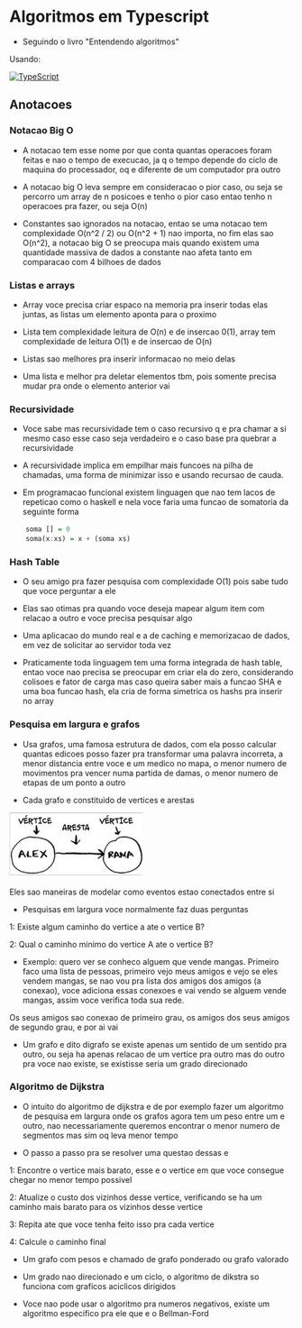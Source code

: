 # Algoritmos em Typescript

- Seguindo o livro "Entendendo algoritmos"

Usando:

[![TypeScript](https://badgen.net/badge/icon/typescript?icon=typescript&label)](https://typescriptlang.org)

## Anotacoes


### Notacao Big O

- A notacao tem esse nome por que conta quantas operacoes foram feitas e nao o tempo de execucao, ja q o tempo depende do ciclo de maquina do processador, oq e diferente de um computador pra outro

- A notacao big O leva sempre em consideracao o pior caso, ou seja se percorro um array de n posicoes e tenho o pior caso entao tenho n operacoes pra fazer, ou seja O(n)

- Constantes sao ignorados na notacao, entao se uma notacao tem complexidade O(n^2 / 2) ou O(n^2 + 1) nao importa, no fim elas sao O(n^2), a notacao big O se preocupa mais quando existem uma quantidade massiva de dados a constante nao afeta tanto em comparacao com 4 bilhoes de dados

### Listas e arrays

- Array voce precisa criar espaco na memoria pra inserir todas elas juntas, as listas um elemento aponta para o proximo

- Lista tem complexidade leitura de O(n) e de insercao 0(1), array tem complexidade de leitura O(1) e de insercao de O(n)

- Listas sao melhores pra inserir informacao no meio delas

- Uma lista e melhor pra deletar elementos tbm, pois somente precisa mudar pra onde o elemento anterior vai  

### Recursividade

- Voce sabe mas recursividade tem o caso recursivo q e pra chamar a si mesmo caso esse caso seja verdadeiro e o caso base pra quebrar a recursividade  

- A recursividade implica em empilhar mais funcoes na pilha de chamadas, uma forma de minimizar isso e usando recursao de cauda.

- Em programacao funcional existem linguagen que nao tem lacos de repeticao como o haskell e nela voce faria uma funcao de somatoria da seguinte forma

```hs
    soma [] = 0
    soma(x:xs) = x + (soma xs)
```

### Hash Table

- O seu amigo pra fazer pesquisa com complexidade O(1) pois sabe tudo que voce perguntar a ele

- Elas sao otimas pra quando voce deseja mapear algum item com relacao a outro e voce precisa pesquisar algo

- Uma aplicacao do mundo real e a de caching e memorizacao de dados, em vez de solicitar ao servidor toda vez

- Praticamente toda linguagem tem uma forma integrada de hash table, entao voce nao precisa se preocupar em criar ela do zero, considerando colisoes e fator de carga mas caso queira saber mais a funcao SHA e uma boa funcao hash, ela cria de forma simetrica os hashs pra inserir no array

### Pesquisa em largura e grafos

- Usa grafos, uma famosa estrutura de dados, com ela posso calcular quantas edicoes posso fazer pra transformar uma palavra incorreta, a menor distancia entre voce e um medico no mapa, o menor numero de movimentos pra vencer numa partida de damas, o menor numero de etapas de um ponto a outro 

- Cada grafo e constituido de vertices e arestas

![Representacao dos grafos](assets/grafo.png)

Eles sao maneiras de modelar como eventos estao conectados entre si

- Pesquisas em largura voce normalmente faz duas perguntas

1: Existe algum caminho do vertice a ate o vertice B?

2: Qual o caminho minimo do vertice A ate o vertice B?

- Exemplo: quero ver se conheco alguem que vende mangas. Primeiro faco uma lista de pessoas, primeiro vejo meus amigos e vejo se eles vendem mangas, se nao vou pra lista dos amigos dos amigos (a conexao), voce adiciona essas conexoes e vai vendo se alguem vende mangas, assim voce verifica toda sua rede.

Os seus amigos sao conexao de primeiro grau, os amigos dos seus amigos de segundo grau, e por ai vai

- Um grafo e dito digrafo se existe apenas um sentido de um sentido pra outro, ou seja ha apenas relacao de um vertice pra outro mas do outro pra voce nao existe, se existisse seria um grado direcionado


### Algoritmo de Dijkstra

- O intuito do algoritmo de dijkstra e de por exemplo fazer um algoritmo de pesquisa em largura onde os grafos agora tem um peso entre um e outro, nao necessariamente queremos encontrar o menor numero de segmentos mas sim oq leva menor tempo

- O passo a passo pra se resolver uma questao dessas e

1: Encontre o vertice mais barato, esse e o vertice em que voce consegue chegar no menor tempo possivel

2: Atualize o custo dos vizinhos desse vertice, verificando se ha um caminho mais barato para os vizinhos desse vertice

3: Repita ate que voce tenha feito isso pra cada vertice

4: Calcule o caminho final

- Um grafo com pesos e chamado de grafo ponderado ou grafo valorado

- Um grado nao direcionado e um ciclo, o algoritmo de dikstra so funciona com graficos aciclicos dirigidos

- Voce nao pode usar o algoritmo pra numeros negativos, existe um algoritmo especifico pra ele que e o Bellman-Ford
